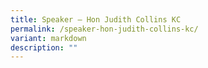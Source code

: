 ```yaml
---
title: Speaker – Hon Judith Collins KC
permalink: /speaker-hon-judith-collins-kc/
variant: markdown
description: ""
---
```


